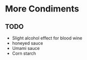 # More Condiments

## TODO

- Slight alcohol effect for blood wine
- honeyed sauce
- Umami sauce
- Corn starch
